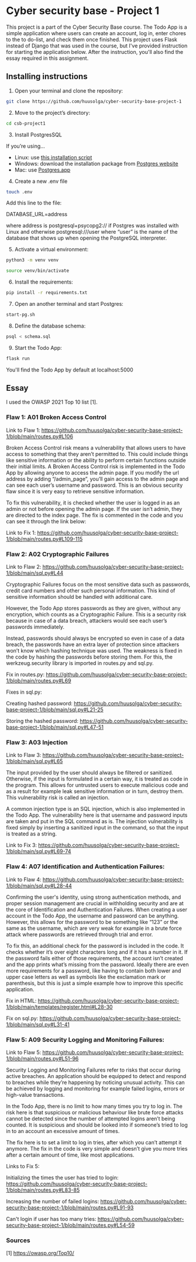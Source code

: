 # Cyber security base - Project 1

This project is a part of the Cyber Security Base course. The Todo App is a simple application where users can create an account, log in, enter chores to the to do-list, and check them once finished. This project uses Flask instead of Django that was used in the course, but I've provided instruction for starting the application below. After the instruction, you'll also find the essay required in this assignment.

## Installing instructions

1. Open your terminal and clone the repository:
```bash
git clone https://github.com/huusolga/cyber-security-base-project-1
```
2. Move to the project’s directory:
```bash
cd csb-project1
```
3. Install PostgresSQL

If you’re using… 
- Linux: use [this installation script](https://github.com/hy-tsoha/local-pg)
- Windows: download the installation package from [Postgres website](https://www.postgresql.org/download/)
- Mac: use [Postgres.app](https://postgresapp.com/)
  
4. Create a new .env file
```bash
touch .env
```
Add this line to the file:

DATABASE_URL=address

where address is postgresql+psycopg2:// if Postgres was installed with Linux and otherwise postgresql:///user where “user” is the name of the database that shows up when opening the PostgreSQL interpreter.

5. Activate a virtual environment:
```bash
python3 -m venv venv
```
```bash
source venv/bin/activate
```

6. Install the requirements:
```bash
pip install -r requirements.txt
```
7. Open an another terminal and start Postgres:
```bash
start-pg.sh
```
8. Define the database schema:
```bash
psql < schema.sql
```
9. Start the Todo App:
```bash
flask run
```
You'll find the Todo App by default at localhost:5000

## Essay 

I used the OWASP 2021 Top 10 list [1].

### Flaw 1: A01 Broken Access Control
Link to Flaw 1: https://github.com/huusolga/cyber-security-base-project-1/blob/main/routes.py#L106 

Broken Access Control risk means a vulnerability that allows users to have access to something that they aren’t permitted to. This could include things like sensitive information or the ability to perform certain functions outside their initial limits.
A Broken Access Control risk is implemented in the Todo App by allowing anyone to access the admin page. If you modify the url address by adding “/admin_page”, you’ll gain access to the admin page and can see each user’s username and password. This is an obvious security flaw since it is very easy to retrieve sensitive information.

To fix this vulnerability, it is checked whether the user is logged in as an admin or not before opening the admin page. If the user isn’t admin, they are directed to the index page. The fix is commented in the code and you can see it through the link below:

Link to Fix 1: https://github.com/huusolga/cyber-security-base-project-1/blob/main/routes.py#L109-115

### Flaw 2: A02 Cryptographic Failures
Link to Flaw 2: https://github.com/huusolga/cyber-security-base-project-1/blob/main/sql.py#L44

Cryptographic Failures focus on the most sensitive data such as passwords, credit card numbers and other such personal information. This kind of sensitive information should be handled with additional care. 

However, the Todo App stores passwords as they are given, without any encryption, which counts as a Cryptographic Failure. This is a security risk because in case of a data breach, attackers would see each user’s passwords immediately.

Instead, passwords should always be encrypted so even in case of a data breach, the passwords have an extra layer of protection since attackers won’t know which hashing technique was used. The weakness is fixed in the code by hashing the passwords before storing them. For this, the werkzeug.security library is imported in routes.py and sql.py. 

Fix in routes.py: https://github.com/huusolga/cyber-security-base-project-1/blob/main/routes.py#L69

Fixes in sql.py:

Creating hashed password: https://github.com/huusolga/cyber-security-base-project-1/blob/main/sql.py#L21-25

Storing the hashed password: https://github.com/huusolga/cyber-security-base-project-1/blob/main/sql.py#L47-51

### Flaw 3: A03 Injection
Link to Flaw 3: https://github.com/huusolga/cyber-security-base-project-1/blob/main/sql.py#L65

The input provided by the user should always be filtered or sanitized. Otherwise, if the input is formulated in a certain way, it is treated as code in the program. This allows for untrusted users to execute malicious code and as a result for example leak sensitive information or in turn, destroy them. This vulnerability risk is called an injection.

A common injection type is an SQL injection, which is also implemented in the Todo App. The vulnerability here is that username and password inputs are taken and put in the SQL command as is. 
The injection vulnerability is fixed simply by inserting a sanitized input in the command, so that the input is treated as a string.

Link to Fix 3: https://github.com/huusolga/cyber-security-base-project-1/blob/main/sql.py#L69-74

### Flaw 4: A07 Identification and Authentication Failures:
Link to Flaw 4: https://github.com/huusolga/cyber-security-base-project-1/blob/main/sql.py#L28-44

Confirming the user's identity, using strong authentication methods, and proper session management are crucial in withholding security and are at the core of Identification and Authentication Failures. When creating a user account in the Todo App, the username and password can be anything. However, this allows for the password to be something like “123” or the same as the username, which are very weak for example in a brute force attack where passwords are retrieved through trial and error. 

To fix this, an additional check for the password is included in the code. It checks whether it’s over eight characters long and if it has a number in it. If the password fails either of those requirements, the account isn’t created and the app prints what’s missing from the password.
Ideally there are even more requirements for a password, like having to contain both lower and upper case letters as well as symbols like the exclamation mark or parenthesis, but this is just a simple example how to improve this specific application.

Fix in HTML: https://github.com/huusolga/cyber-security-base-project-1/blob/main/templates/register.html#L28-30

Fix on sql.py: https://github.com/huusolga/cyber-security-base-project-1/blob/main/sql.py#L31-41

### Flaw 5: A09 Security Logging and Monitoring Failures:
Link to Flaw 5: https://github.com/huusolga/cyber-security-base-project-1/blob/main/routes.py#L51-96

Security Logging and Monitoring Failures refer to risks that occur during active breaches. An application should be equipped to detect and respond to breaches while they’re happening by noticing unusual activity. This can be achieved by logging and monitoring for example failed logins, errors or high-value transactions.

In the Todo App, there is no limit to how many times you try to log in. The risk here is that suspicious or malicious behaviour like brute force attacks cannot be detected since the number of attempted logins aren’t being counted. It is suspicious and should be looked into if someone’s tried to log in to an account an excessive amount of times.

The fix here is to set a limit to log in tries, after which you can’t attempt it anymore. The fix in the code is very simple and doesn’t give you more tries after a certain amount of time, like most applications. 

Links to Fix 5: 

Initializing the times the user has tried to login: https://github.com/huusolga/cyber-security-base-project-1/blob/main/routes.py#L83-85

Increasing the number of failed logins: https://github.com/huusolga/cyber-security-base-project-1/blob/main/routes.py#L91-93

Can't login if user has too many tries: https://github.com/huusolga/cyber-security-base-project-1/blob/main/routes.py#L54-59


### Sources

[1] https://owasp.org/Top10/ 





